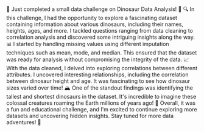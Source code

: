 🦕 Just completed a small data challenge on Dinosaur Data Analysis! 🦖
🔍 In this challenge, I had the opportunity to explore a fascinating dataset containing information about various dinosaurs, including their names, heights, ages, and more. I tackled questions ranging from data cleaning to correlation analysis and discovered some intriguing insights along the way.
📊 I started by handling missing values using different imputation techniques such as mean, mode, and median. This ensured that the dataset was ready for analysis without compromising the integrity of the data.
📈 With the data cleaned, I delved into exploring correlations between different attributes. I uncovered interesting relationships, including the correlation between dinosaur height and age. It was fascinating to see how dinosaur sizes varied over time!
🏔️ One of the standout findings was identifying the tallest and shortest dinosaurs in the dataset. It's incredible to imagine these colossal creatures roaming the Earth millions of years ago!
🦖 Overall, it was a fun and educational challenge, and I'm excited to continue exploring more datasets and uncovering hidden insights. Stay tuned for more data adventures! 💼

